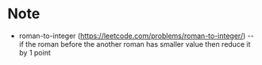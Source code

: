 # Note
- roman-to-integer (https://leetcode.com/problems/roman-to-integer/)
-- if the roman before the another roman has smaller value then reduce it by 1 point  